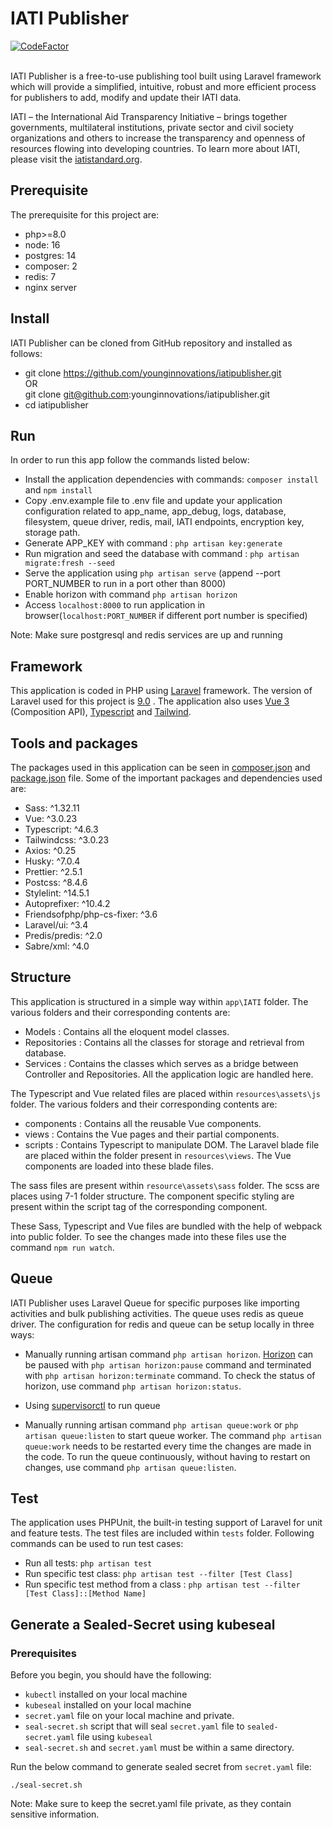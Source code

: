 
<h1> IATI Publisher</h1> <a href="https://www.codefactor.io/repository/github/younginnovations/iatipublisher"><img src="https://www.codefactor.io/repository/github/younginnovations/iatipublisher/badge" alt="CodeFactor" /></a> <br/><br/>


IATI Publisher is a free-to-use publishing tool built using Laravel framework which will provide a simplified, intuitive, robust and more efficient process for publishers to add, modify and update their IATI data.

IATI – the International Aid Transparency Initiative – brings together governments, multilateral institutions, private sector and civil society organizations and others to increase the transparency and openness of resources flowing into developing countries. To learn more about IATI, please visit the [iatistandard.org](https://iatistandard.org/).


## Prerequisite
The prerequisite for this project are:
- php>=8.0
- node: 16
- postgres: 14
- composer: 2
- redis: 7
- nginx server

## Install
IATI Publisher can be cloned from GitHub repository and installed as follows:
- git clone https://github.com/younginnovations/iatipublisher.git<br />
  OR<br />
  git clone git@github.com:younginnovations/iatipublisher.git
- cd iatipublisher

## Run
In order to run this app follow the commands listed below:
- Install the application dependencies with commands: `composer install` and `npm install`
- Copy .env.example file to .env file and update your application configuration related to app_name, app_debug, logs, database, filesystem, queue driver, redis, mail, IATI endpoints, encryption key, storage path.
- Generate APP_KEY with command : `php artisan key:generate`
- Run migration and seed the database with command : `php artisan migrate:fresh --seed`
- Serve the application using `php artisan serve` (append --port PORT_NUMBER to run in a port other than 8000)
- Enable horizon with command `php artisan horizon`
- Access `localhost:8000` to run application in browser(`localhost:PORT_NUMBER` if different port number is specified)

Note: Make sure postgresql and redis services are up and running



## Framework
This application is coded in PHP using [Laravel](https://laravel.com/docs/9.x) framework. The version of Laravel used for this project is [9.0](https://laravel.com/docs/9.x) . The application also uses [Vue 3](https://vuejs.org) (Composition API), [Typescript](https://www.typescriptlang.org) and [Tailwind](https://tailwindcss.com/).



## Tools and packages

The packages used in this application can be seen in [composer.json](https://github.com/younginnovations/iatipublisher/blob/main/composer.json) and [package.json](https://github.com/younginnovations/iatipublisher/blob/main/package.json) file. Some of the important packages and dependencies used are:
- Sass: ^1.32.11
- Vue: ^3.0.23
- Typescript: ^4.6.3
- Tailwindcss: ^3.0.23
- Axios: ^0.25
- Husky: ^7.0.4
- Prettier: ^2.5.1
- Postcss: ^8.4.6
- Stylelint: ^14.5.1
- Autoprefixer: ^10.4.2
- Friendsofphp/php-cs-fixer: ^3.6
- Laravel/ui: ^3.4
- Predis/predis: ^2.0
- Sabre/xml: ^4.0


## Structure
This application is structured in a simple way within `app\IATI` folder. The various folders and their corresponding contents are:
- Models : Contains all the eloquent model classes.
- Repositories : Contains all the classes for storage and retrieval from database.
- Services : Contains the classes which serves as a bridge between Controller and Repositories. All the application logic are handled here.

The Typescript and Vue related files are placed within `resources\assets\js` folder. The various folders and their corresponding contents are:
- components : Contains all the reusable Vue components.
- views : Contains the Vue pages and their partial components.
- scripts : Contains Typescript to manipulate DOM.
The Laravel blade file are placed within the folder present in `resources\views`. The Vue components are loaded into these blade files.

The sass files are present within `resource\assets\sass` folder. The scss are places using 7-1 folder structure. The component specific styling are present within the script tag of the corresponding component.

These Sass, Typescript and Vue files are bundled with the help of webpack into public folder. To see the changes made into these files use the command `npm run watch`.

## Queue

IATI Publisher uses Laravel Queue for specific purposes like importing activities and bulk publishing activities. The queue uses redis as queue driver. The configuration for redis and queue can be setup locally in three ways:
- Manually running artisan command `php artisan horizon`. [Horizon](https://laravel.com/docs/9.x/horizon#configuration) can be paused with `php artisan horizon:pause` command and terminated with `php artisan horizon:terminate` command. To check the status of horizon, use command `php artisan horizon:status`.

- Using [supervisorctl](https://laravel.com/docs/9.x/queues#supervisor-configuration) to run queue

- Manually running artisan command `php artisan queue:work` or `php artisan queue:listen` to start queue worker. The command `php artisan queue:work` needs to be restarted every time the changes are made in the code. To run the queue continuously, without having to restart on changes, use command `php artisan queue:listen`.

## Test

The application uses PHPUnit, the built-in testing support of Laravel for unit and feature tests. The test files are included within `tests` folder. Following commands can be used to run test cases:

- Run all tests: `php artisan test`
- Run specific test class: `php artisan test --filter [Test Class]`
- Run specific test method from a class : `php artisan test --filter [Test Class]::[Method Name]`

## Generate a Sealed-Secret using kubeseal

### Prerequisites
Before you begin, you should have the following:

- `kubectl` installed on your local machine
- `kubeseal` installed on your local machine
- `secret.yaml` file on your local machine and private.
- `seal-secret.sh` script that will seal `secret.yaml` file to `sealed-secret.yaml` file using `kubeseal`
- `seal-secret.sh` and `secret.yaml` must be within a same directory.

Run the below command to generate sealed secret from `secret.yaml` file:

```
./seal-secret.sh
```

Note: Make sure to keep the secret.yaml file private, as they contain sensitive information.
